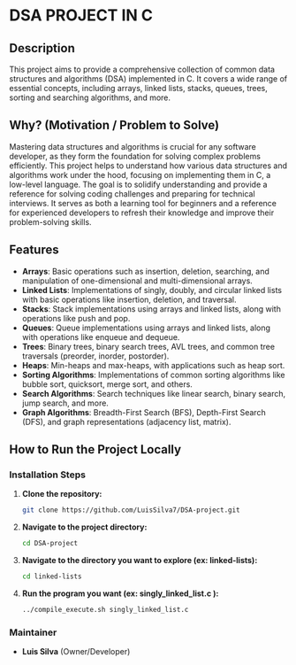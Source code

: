 # DSA PROJECT IN C

## Description

This project aims to provide a comprehensive collection of common data structures and algorithms (DSA) implemented in C. It covers a wide range of essential concepts, including arrays, linked lists, stacks, queues, trees, sorting and searching algorithms, and more.

## Why? (Motivation / Problem to Solve)

Mastering data structures and algorithms is crucial for any software developer, as they form the foundation for solving complex problems efficiently. This project helps to understand how various data structures and algorithms work under the hood, focusing on implementing them in C, a low-level language. The goal is to solidify understanding and provide a reference for solving coding challenges and preparing for technical interviews. It serves as both a learning tool for beginners and a reference for experienced developers to refresh their knowledge and improve their problem-solving skills.

## Features

- **Arrays**: Basic operations such as insertion, deletion, searching, and manipulation of one-dimensional and multi-dimensional arrays.
- **Linked Lists**: Implementations of singly, doubly, and circular linked lists with basic operations like insertion, deletion, and traversal.
- **Stacks**: Stack implementations using arrays and linked lists, along with operations like push and pop.
- **Queues**: Queue implementations using arrays and linked lists, along with operations like enqueue and dequeue.
- **Trees**: Binary trees, binary search trees, AVL trees, and common tree traversals (preorder, inorder, postorder).
- **Heaps**: Min-heaps and max-heaps, with applications such as heap sort.
- **Sorting Algorithms**: Implementations of common sorting algorithms like bubble sort, quicksort, merge sort, and others.
- **Search Algorithms**: Search techniques like linear search, binary search, jump search, and more.
- **Graph Algorithms**: Breadth-First Search (BFS), Depth-First Search (DFS), and graph representations (adjacency list, matrix).

## How to Run the Project Locally

### Installation Steps

1. **Clone the repository:**

   ```bash
   git clone https://github.com/LuisSilva7/DSA-project.git
   ```

2. **Navigate to the project directory:**

   ```bash
   cd DSA-project
   ```

3. **Navigate to the directory you want to explore (ex: linked-lists):**

   ```bash
   cd linked-lists
   ```

4. **Run the program you want (ex: singly_linked_list.c ):**

   ```bash
   ../compile_execute.sh singly_linked_list.c
   ```

### Maintainer

- **Luis Silva** (Owner/Developer)
